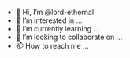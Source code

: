 - 👋 Hi, I’m @lord-ethernal
- 👀 I’m interested in ...
- 🌱 I’m currently learning ...
- 💞️ I’m looking to collaborate on ...
- 📫 How to reach me ...

<!---
lord-ethernal/lord-ethernal is a ✨ special ✨ repository because its `README.md` (this file) appears on your GitHub profile.
You can click the Preview link to take a look at your changes.
--->
